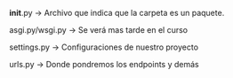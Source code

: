

__init__.py -> Archivo que indica que la carpeta es un paquete.

asgi.py/wsgi.py -> Se verá mas tarde en el curso

settings.py -> Configuraciones de nuestro proyecto

urls.py -> Donde pondremos los endpoints y demás